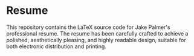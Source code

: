 # Resume
This repository contains the LaTeX source code for Jake Palmer's professional resume. The resume has been carefully crafted to achieve a polished, aesthetically pleasing, and highly readable design, suitable for both electronic distribution and printing.
